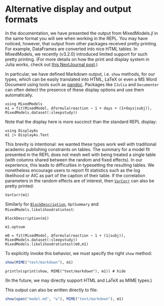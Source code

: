 # Alternative display and output formats

In the documentation, we have presented the output from MixedModels.jl in the same format you will see when working in the REPL.
You may have noticed, however, that output from other packages received pretty printing.
For example, DataFrames are converted into nice HTML tables.
In MixedModels, we recently (v3.2.0) introduced limited support for such pretty printing.
(For more details on how the print and display system in Julia works, check out [this NextJournal post](https://nextjournal.com/sdanisch/julias-display-system).)

In particular, we have defined Markdown output, i.e. `show` methods, for our types, which can be easily translated into HTML, LaTeX or even a MS Word Document using tools such as [pandoc](https://pandoc.org/).
Packages like `IJulia` and `Documenter` can often detect the presence of these display options and use them automatically.


```@example Main
using MixedModels
m1 = fit(MixedModel, @formula(reaction ~ 1 + days + (1+days|subj)), MixedModels.dataset(:sleepstudy))
```

Note that the display here is more succinct than the standard REPL display:

```@example Main
using DisplayAs
m1 |> DisplayAs.Text
```

This brevity is intentional: we wanted these types work well with traditional academic publishing constraints on tables.
The summary for a model fit presented in the REPL does not mesh well with being treated a single table (with columns shared between the random and fixed effects).
In our experience, this leads to difficulties in typesetting the resulting tables.
We nonetheless encourage users to report fit statistics such as the log likelihood or AIC as part of the caption of their table.
If the correlation parameters in the random effects are of interest, then [`VarCorr`](@ref) can also be pretty printed:

```@example Main
VarCorr(m1)
```

Similarly for [`BlockDescription`](@ref), `OptSummary` and `MixedModels.likelihoodratiotest`:

```@example Main
BlockDescription(m1)
```

```@example Main
m1.optsum
```

```@example Main
m0 = fit(MixedModel, @formula(reaction ~ 1 + (1|subj)), MixedModels.dataset(:sleepstudy))
MixedModels.likelihoodratiotest(m0,m1)
```

To explicitly invoke this behavior, we must specify the right `show` method:
```julia
show(MIME("text/markdown"), m1)
```
```@example Main
println(sprint(show, MIME("text/markdown"), m1)) # hide
```

(In the future, we may directly support HTML and LaTeX as MIME types.)

This output can also be written directly to file:

```julia
show(open("model.md", "w"), MIME("text/markdown"), m1)
```
